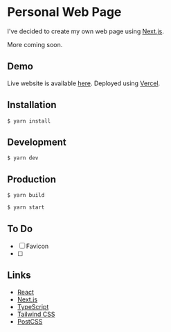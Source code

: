 # Personal Web Page

I've decided to create my own web page using [Next.js](https://nextjs.org/).

More coming soon.

## Demo

Live website is available [here](https://exsesx.dev/). Deployed using [Vercel](https://vercel.com).

## Installation

```shell
$ yarn install
```

## Development

```shell
$ yarn dev
```

## Production

```shell
$ yarn build

$ yarn start
```

## To Do

- [ ] Favicon
- [ ]

## Links

- [React](https://reactjs.org/)
- [Next.js](https://nextjs.org/)
- [TypeScript](https://www.typescriptlang.org/)
- [Tailwind CSS](https://tailwindcss.com/)
- [PostCSS](https://postcss.org/)

